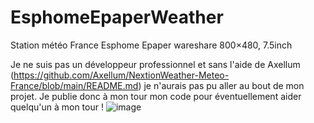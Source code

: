 # EsphomeEpaperWeather
Station météo France Esphome Epaper wareshare 800×480, 7.5inch

Je ne suis pas un développeur professionnel et sans l'aide de Axellum (https://github.com/Axellum/NextionWeather-Meteo-France/blob/main/README.md) je n'aurais pas pu aller au bout de mon projet.
Je publie donc à mon tour mon code pour éventuellement aider quelqu'un à mon tour !
![image](https://github.com/user-attachments/assets/edf704f2-c4db-4593-b195-1e4978ba324d)

